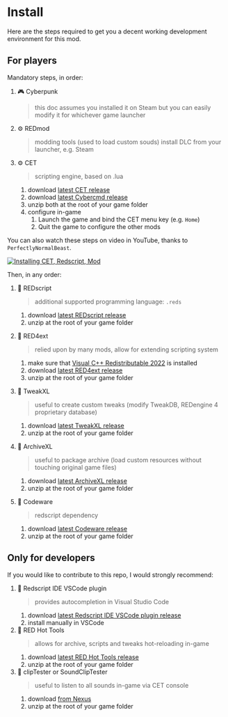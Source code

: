 # Install

Here are the steps required to get you a decent working development environment for this mod.

## For players

Mandatory steps, in order:

1. 🎮 Cyberpunk
   > this doc assumes you installed it on Steam
   > but you can easily modify it for whichever game launcher

2. ⚙️ REDmod
   >  modding tools (used to load custom souds)
   install DLC from your launcher, e.g. Steam

3. ⚙️ CET
   > scripting engine, based on .lua
   1. download [latest CET release](https://github.com/yamashi/CyberEngineTweaks/releases/latest)
   2. download [latest Cybercmd release](https://github.com/jac3km4/cybercmd/releases/latest)
   3. unzip both at the root of your game folder
   4. configure in-game
      1. Launch the game and bind the CET menu key (e.g. `Home`)
      2. Quit the game to configure the other mods

You can also watch these steps on video in YouTube, thanks to `PerfectlyNormalBeast`.

[![Installing CET, Redscript, Mod](https://img.youtube.com/vi/klxa3hPTCHk/0.jpg)](https://www.youtube.com/watch?v=klxa3hPTCHk)

Then, in any order:

1. 🧧 REDscript
   > additional supported programming language: `.reds`
   1. download [latest REDscript release](https://github.com/jac3km4/redscript/releases/latest)
   2. unzip at the root of your game folder

2. 🔴 RED4ext
   > relied upon by many mods, allow for extending scripting system
   1. make sure that [Visual C++ Redistributable 2022](https://aka.ms/vs/17/release/vc_redist.x64.exe) is installed
   2. download [latest RED4ext release](https://github.com/WopsS/RED4ext/releases/latest)
   3. unzip at the root of your game folder

4. 🔺 TweakXL
   > useful to create custom tweaks (modify TweakDB, REDengine 4 proprietary database)
   1. download [latest TweakXL release](https://github.com/psiberx/cp2077-tweak-xl/releases/latest)
   2. unzip at the root of your game folder

5. 🔺 ArchiveXL
   > useful to package archive (load custom resources without touching original game files)
   1. download [latest ArchiveXL release](https://github.com/psiberx/cp2077-archive-xl/releases/latest)
   2. unzip at the root of your game folder

6. 🔺 Codeware
   > redscript dependency
   1. download [latest Codeware release](https://github.com/psiberx/cp2077-codeware/releases/latest)
   2. unzip at the root of your game folder

## Only for developers

If you would like to contribute to this repo,
I would strongly recommend:

1. 🔺 Redscript IDE VSCode plugin
   > provides autocompletion in Visual Studio Code
   1. download [latest Redscript IDE VSCode plugin release](https://github.com/jac3km4/redscript-ide-vscode/releases/latest)
   2. install manually in VSCode
2. 🔺 RED Hot Tools
   > allows for archive, scripts and tweaks hot-reloading in-game
   1. download [latest RED Hot Tools release](https://github.com/psiberx/cp2077-red-hot-tools/releases/latest)
   2. unzip at the root of your game folder
3. 🔺 clipTester or SoundClipTester
   > useful to listen to all sounds in-game via CET console
   1. download [from Nexus](https://www.nexusmods.com/cyberpunk2077/mods/1977?tab=files)
   2. unzip at the root of your game folder
